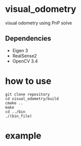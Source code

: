 # visual_odometry

visual odometry using PnP solve

## Dependencies
* Eigen 3
* RealSense2
* OpenCV 3.4

# how to use

    git clone repository
    cd visual_odometry/build
    cmake ..
    make
    cd ../bin
    ./(bin_file)

# example
